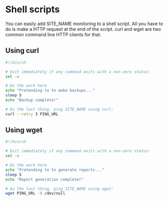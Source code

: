 # Shell scripts

You can easily add SITE_NAME monitoring to a shell script. All you
have to do is make a HTTP request at the end of the script. curl and wget
are two common command line HTTP clients for that.

## Using curl

```bash hl_lines="12"
#!/bin/sh

# Exit immediately if any command exits with a non-zero status:
set -e

# Do the work here
echo "Pretending to to make backups..."
sleep 5
echo "Backup complete!"

# As the last thing, ping SITE_NAME using curl:
curl --retry 3 PING_URL
```

## Using wget

```bash hl_lines="12"
#!/bin/sh

# Exit immediately if any command exits with a non-zero status:
set -e

# Do the work here
echo "Pretending to to generate reports..."
sleep 5
echo "Report generation complete!"

# As the last thing, ping SITE_NAME using wget:
wget PING_URL -O /dev/null
```